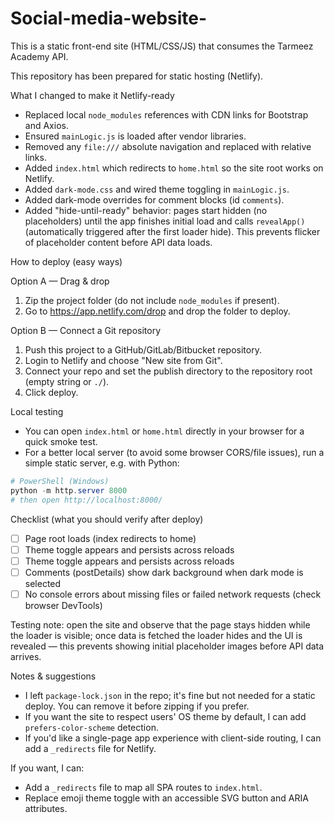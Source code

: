 # Social-media-website-

This is a static front-end site (HTML/CSS/JS) that consumes the Tarmeez Academy API.

This repository has been prepared for static hosting (Netlify).

What I changed to make it Netlify-ready

- Replaced local `node_modules` references with CDN links for Bootstrap and Axios.
- Ensured `mainLogic.js` is loaded after vendor libraries.
- Removed any `file:///` absolute navigation and replaced with relative links.
- Added `index.html` which redirects to `home.html` so the site root works on Netlify.
- Added `dark-mode.css` and wired theme toggling in `mainLogic.js`.
- Added dark-mode overrides for comment blocks (id `comments`).
 - Added "hide-until-ready" behavior: pages start hidden (no placeholders) until the app finishes initial load and calls `revealApp()` (automatically triggered after the first loader hide). This prevents flicker of placeholder content before API data loads.

How to deploy (easy ways)

Option A — Drag & drop

1. Zip the project folder (do not include `node_modules` if present).
2. Go to https://app.netlify.com/drop and drop the folder to deploy.

Option B — Connect a Git repository

1. Push this project to a GitHub/GitLab/Bitbucket repository.
2. Login to Netlify and choose "New site from Git".
3. Connect your repo and set the publish directory to the repository root (empty string or `./`).
4. Click deploy.

Local testing

- You can open `index.html` or `home.html` directly in your browser for a quick smoke test.
- For a better local server (to avoid some browser CORS/file issues), run a simple static server, e.g. with Python:

```powershell
# PowerShell (Windows)
python -m http.server 8000
# then open http://localhost:8000/
```

Checklist (what you should verify after deploy)

- [ ] Page root loads (index redirects to home)
- [ ] Theme toggle appears and persists across reloads
 - [ ] Theme toggle appears and persists across reloads
- [ ] Comments (postDetails) show dark background when dark mode is selected
- [ ] No console errors about missing files or failed network requests (check browser DevTools)

Testing note: open the site and observe that the page stays hidden while the loader is visible; once data is fetched the loader hides and the UI is revealed — this prevents showing initial placeholder images before API data arrives.

Notes & suggestions

- I left `package-lock.json` in the repo; it's fine but not needed for a static deploy. You can remove it before zipping if you prefer.
- If you want the site to respect users' OS theme by default, I can add `prefers-color-scheme` detection.
- If you'd like a single-page app experience with client-side routing, I can add a `_redirects` file for Netlify.

If you want, I can:
- Add a `_redirects` file to map all SPA routes to `index.html`.
- Replace emoji theme toggle with an accessible SVG button and ARIA attributes.


